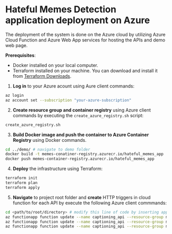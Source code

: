 # Hateful Memes Detection application deployment on Azure

The deployment of the system is done on the Azure cloud by utilizing Azure Cloud Function and Azure Web App services for hosting the APIs and demo web page.

**Prerequisites**:
* Docker installed on your local computer.
* Terraform installed on your machine. You can download and install it from [Terraform Downloads](https://www.terraform.io/downloads.html).

1. **Log in** to your Azure acount using Aure client commands:
```bash
az login
az account set --subscription "your-azure-subscription"
```

2. **Create resource group and container registry** using Azure client commands by executing the `create_azure_registry.sh` script:
```bash
create_azure_registry.sh
```

3. **Build Docker image and push the container to Azure Container Registry** using Docker commands.
```bash
cd ../demo/ # navigate to demo folder
docker build -t memes-conatiner-registry.azurecr.io/hateful_memes_app .
docker push memes-container-registry.azurecr.io/hateful_memes_app
```


4. **Deploy** the infrastructure using Terraform:
```bash
terraform init
terraform plan
terraform apply
```
5. **Navigate** to project root folder and **create** HTTP triggers in cloud function for each API by execute the following Azure client commmands:
```bash
cd <path/to/root/directory> # modify this line of code by inserting appropriate path
az functionapp function update --name captioning_api --resource-group memes_rg --function-name inpainting_api --code inpainting/cloud_function --runtime python --handler __init__.main --authlevel anonymous
az functionapp function update --name captioning_api --resource-group memes_rg --function-name captioning_api --code captions/cloud_function --runtime python --handler __init__.main --authlevel anonymous
az functionapp function update --name captioning_api --resource-group memes_rg --function-name classification_api --code procap/cloud_function --runtime python --handler __init__.main --authlevel anonymous
```
